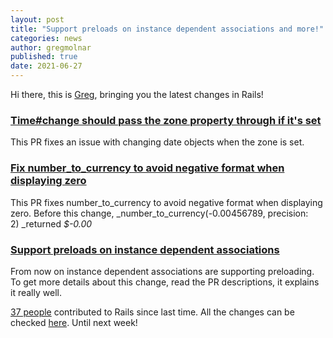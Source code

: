 ```yaml
---
layout: post
title: "Support preloads on instance dependent associations and more!"
categories: news
author: gregmolnar
published: true
date: 2021-06-27
---
```


Hi there, this is [Greg](https://twitter.com/gregmolnar), bringing you the latest changes in Rails!

### [Time#change should pass the zone property through if it's set](https://github.com/rails/rails/pull/42583)

This PR fixes an issue with changing date objects when the zone is set.

### [Fix number_to_currency to avoid negative format when displaying zero](https://github.com/rails/rails/pull/42581)

This PR fixes number\_to\_currency to avoid negative format when displaying zero. Before this change, _number\_to\_currency(-0.00456789, precision: 2)&nbsp;_returned _$-0.00_

### [Support preloads on instance dependent associations](https://github.com/rails/rails/pull/42553)

From now on instance dependent associations are supporting preloading. To get more details about this change, read the PR descriptions, it explains it really well.

[37 people](https://contributors.rubyonrails.org/contributors/in-time-window/20210619-20210627) contributed to Rails since last time. All the changes can be checked [here](https://github.com/rails/rails/compare/@%7B2021-06-20%7D...main@%7B2021-06-27%7D). Until next week!
